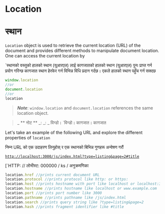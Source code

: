 # Location

# स्थान

`Location` object is used to retrieve the current location (URL) of the document and provides different methods to manipulate document location. One can access the current location by

`स्थानको वस्तुको हालको स्थान (यूआरएल) लाई कागजातको हालको स्थान (यूआरएल) पुनः प्राप्त गर्न प्रयोग गरिन्छ कागजात स्थान हेरफेर गर्न विभिन्न विधि प्रदान गर्दछ। एकले हालको स्थान पहुँच गर्न सक्दछ

```javascript
window.location
//or
document.location
//or
location
```

> _**Note**_: `window.location` and `document.location` references the same location object.

> _ ** नोट ** _: _: _ विन्डो। `विन्डो। कागजात। कागजात

Let's take an example of the following URL and explore the different properties of `location`

निम्न URL को एक उदाहरण लिनुहोस् र एक स्थानको बिभिन्न गुणहरू अन्वेषण गरौं

[`http://localhost:3000/js/index.html?type=listing&page=2#title`](http://localhost:8080/js/index.html?type=listing\&page=2#title)

[`HTTP: // लोभीस्ट: 000000 / ks / अनुक्रमणिका
```javascript
location.href //prints current document URL
location.protocol //prints protocol like http: or https:
location.host //prints hostname with port like localhost or localhost:3000
location.hostname //prints hostname like localhost or www.example.com
location.port //prints port number like 3000
location.pathname //prints pathname like /js/index.html
location.search //prints query string like ?type=listing&page=2
location.hash //prints fragment identifier like #title
```

